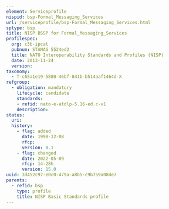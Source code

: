 ```yaml
---
element: Serviceprofile
nispid: bsp-Formal_Messaging_Services
url: /serviceprofile/bsp-Formal_Messaging_Services.html
sptype: bsp
title: NISP BSSP for Formal_Messaging_Services
profilespec:
  org: c3b-ipcat
  pubnum: STANAG 5524ed2
  title: NATO Interoperability Standards and Profiles (NISP)
  date: 2013-11-24
  version: 
taxonomy:
  - T-c65a1e19-5880-46bf-841b-b514aaf1464d-X
refgroup:
  - obligation: mandatory
    lifecycle: candidate
    standards: 
    - refid: nato-e-atdlp-5.16-ed.c-v1
    description: 
status:
  uri: 
  history: 
    - flag: added
      date: 1998-12-08
      rfcp: 
      version: 0.1
    - flag: changed
      date: 2022-05-09
      rfcp: 14-28h
      version: 15.0
uuid: 3d452c97-e0c0-479a-a8b5-c9b759a08de7
parents:
  - refid: bsp
    type: profile
    title: NISP Basic Standards profile
---
```


